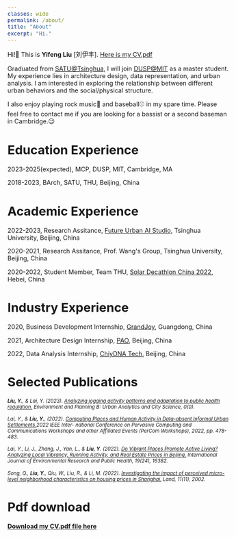 ```yaml
---
classes: wide
permalink: /about/
title: "About"
excerpt: "Hi."
---
```

<style>
    body {
        font-size: 90%; /* This sets the font size to 80% of the original size */
    }
</style>

Hi!👋  This is **Yifeng Liu** [刘伊丰]. [Here is my CV.pdf](/assets/pdf/yifengCV.pdf)

Graduated from [SATU@Tsinghua](http://www.arch.tsinghua.edu.cn/column/Home), I will join [DUSP@MIT](https://dusp.mit.edu/) as a master student. My experience lies in architecture design, data representation, and urban analysis. I am interested in exploring the relationship between different urban behaviors and the social/physical structure. 

I also enjoy playing rock music🎵 and baseball⚾️ in my spare time. Please feel free to contact me if you are looking for a bassist or a second baseman in Cambridge.😉

# Education Experience
2023-2025(expected), MCP, DUSP, MIT, Cambridge, MA

2018-2023, BArch, SATU, THU, Beijing, China

# Academic Experience
2022-2023, Research Assitance, [Future Urban AI Studio](http://urbanintelligence.tech/eng.html), Tsinghua University, Beijing, China

2020-2021, Research Assitance, Prof. Wang's Group, Tsinghua University, Beijing, China

2020-2022, Student Member, Team THU, [Solar Decathlon China 2022](https://sdchina.org.cn/archives/2022), Hebei, China

# Industry Experience
2020, Business Development Internship, [GrandJoy](https://www.grandjoy.com/en/index.html), Guangdong, China

2021, Architecture Design Internship, [PAO](http://www.peoples-architecture.com/pao/en/), Beijing, China

2022, Data Analysis Internship, [ChiyDNA Tech](https://www.citydnatech.com), Beijing, China

# Selected Publications

<span style="font-size: 0.8em;"> ***Liu, Y.**, & Lai, Y. (2023). [Analyzing jogging activity patterns and adaptation to public health regulation.](https://journals.sagepub.com/doi/10.1177/23998083231193484) Environment and Planning B: Urban Analytics and City Science, 0(0).*</span>

<span style="font-size: 0.8em;"> *Lai, Y., & **Liu, Y.**, (2022). [Computing Places and Human Activity in Data-absent Informal Urban Settlements.](https://ieeexplore.ieee.org/document/9767381)2022 IEEE Inter-
national Conference on Pervasive Computing and Communications Workshops and other Affiliated Events (PerCom Workshops), 2022, pp. 478-483.*</span>

<span style="font-size: 0.8em;"> *Lai, Y., Li, J., Zhang, J., Yan, L., & <strong>Liu, Y</strong>. (2022). [Do Vibrant Places Promote Active Living? Analyzing Local Vibrancy, Running Activity, and Real Estate Prices in Beijing.](https://www.mdpi.com/1660-4601/19/24/16382) International Journal of Environmental Research and Public Health, 19(24), 16382.*</span>

<span style="font-size: 0.8em;"> *Song, Q., **Liu, Y.**, Qiu, W., Liu, R., & Li, M. (2022). [Investigating the impact of perceived micro-level neighborhood characteristics on housing prices in Shanghai.](https://www.mdpi.com/2073-445X/11/11/2002) Land, 11(11), 2002.*</span>


# Pdf download

**[Download my CV.pdf file here](/assets/pdf/yifengCV.pdf)**

